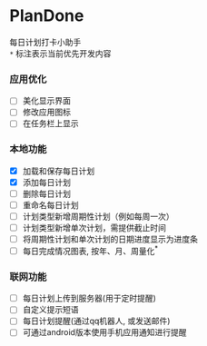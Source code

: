 # PlanDone
每日计划打卡小助手  
``*`` 标注表示当前优先开发内容  
### 应用优化
- [ ] 美化显示界面
- [ ] 修改应用图标
- [ ] 在任务栏上显示
  
### 本地功能
- [x] 加载和保存每日计划
- [x] 添加每日计划
- [ ] 删除每日计划
- [ ] 重命名每日计划
- [ ] 计划类型新增周期性计划（例如每周一次）
- [ ] 计划类型新增单次计划，需提供截止时间
- [ ] 将周期性计划和单次计划的日期进度显示为进度条
- [ ] 每日完成情况图表, 按年、月、周量化<sup>*  

### 联网功能
- [ ] 每日计划上传到服务器(用于定时提醒)
- [ ] 自定义提示短语
- [ ] 每日计划提醒(通过qq机器人, 或发送邮件)
- [ ] 可通过android版本使用手机应用通知进行提醒
